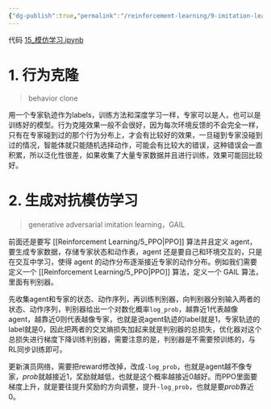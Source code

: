 ```yaml
---
{"dg-publish":true,"permalink":"/reinforcement-learning/9-imitation-learning/","dgPassFrontmatter":true,"created":"2023-08-08T19:03:49.398+08:00","updated":"2023-10-22T19:04:53.735+08:00"}
---
```


代码 [15\_模仿学习.ipynb](https://github.com/Aegis1863/ML_practice/blob/master/%E5%BC%BA%E5%8C%96%E5%AD%A6%E4%B9%A0%E7%AC%94%E8%AE%B0/15_%E6%A8%A1%E4%BB%BF%E5%AD%A6%E4%B9%A0.ipynb)
# 1. 行为克隆
>behavior clone

用一个专家轨迹作为labels，训练方法和深度学习一样，专家可以是人，也可以是训练好的模型。行为克隆效果一般不会很好，因为每次环境反馈的不会完全一样，只有在专家碰到过的那个行为分布上，才会有比较好的效果，一旦碰到专家没碰到过的情况，智能体就只能随机选择动作，可能会有比较大的错误，这种错误会一直积累，所以泛化性很差，如果收集了大量专家数据并且进行训练，效果可能回比较好。

# 2. 生成对抗模仿学习
>generative adversarial imitation learning，GAIL

前面还是要写 [[Reinforcement Learning/5_PPO\|PPO]] 算法并且定义 agent，要生成专家数据，存储专家状态和动作表，agent 还是要自己和环境交互的，只是在交互中学习，使得 agent 的动作分布逐渐接近专家的动作分布。例如我们需要定义一个 [[Reinforcement Learning/5_PPO\|PPO]] 算法，定义一个 GAIL 算法，里面有判别器。

先收集agent和专家的状态、动作序列，再训练判别器，向判别器分别输入两者的状态、动作序列，判别器给出一个对数化概率`log_prob`，越靠近1代表越像agent，越靠近0则代表越像专家，也就是说agent轨迹的label就是1，专家轨迹的label就是0，因此把两者的交叉熵损失加起来就是判别器的总损失，优化器对这个总损失进行梯度下降训练判别器，需要注意的是，判别器是不需要预训练的，与RL同步训练即可。

更新演员网络，需要把reward修改掉，改成`-log_prob`，也就是agent越不像专家，$prob$就越接近1，奖励就越低，也就是这个概率越接近0越好。而PPO里面要梯度上升，就是要往提升奖励的方向调整，提升`-log_prob`，也就是要$prob$靠近0。